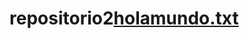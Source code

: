 # repositorio2[holamundo.txt](https://github.com/AgustinMelgar07/repositorio2/files/9355075/holamundo.txt)
